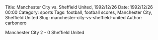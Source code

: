 Title: Manchester City vs. Sheffield United, 1992/12/26
Date: 1992/12/26 00:00
Category: sports
Tags: football, football scores, Manchester City, Sheffield United
Slug: manchester-city-vs-sheffield-united
Author: carbonero


Manchester City 2 - 0 Sheffield United
